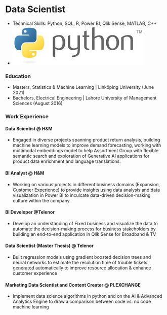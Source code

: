 # Data Scientist

- Technical Skills: Python, SQL, R, Power BI, Qlik Sense, MATLAB, C++
- ![Python](/assets/python2.jpeg.jfif)

### Education

- Masters, Statistics & Machine Learning | Linköping University (June 2021)
- Bachelors, Electrical Engineering | Lahore University of Management Sciences (August 2016)

### Work Experience

#### Data Scientist @ H&M
- Engaged in diverse projects spanning product return analysis, building machine learning models to improve demand forecasting, working with multimodal embeddings model to help Assortment Group with flexible semantic search and exploration of Generative AI applications for product data enrichment and language translations.

#### BI Analyst @ H&M
- Working on various projects in different business domains (Expansion, Customer Experience) to provide insights using data analysis and data visualization in Power BI to inculcate data-driven decision-making culture within the company

#### BI Developer @Telenor
- Develop an understanding of Fixed business and visualize the data to automate the decision-making process for business stakeholders by building an end-to-end application in Qlik Sense for Broadband & TV

#### Data Scientist (Master Thesis) @ Telenor
- Built regression models using gradient boosted decision trees and neural networks to estimate the resolution time of trouble tickets generated automatically to improve resource allocation & enhance customer experience

#### Marketing Data Scientist and Content Creater @ PI.EXCHANGE 
- Implement data science algorithms in python and on the AI & Advanced Analytics Engine to draw a comparison between code vs. no code machine learning

